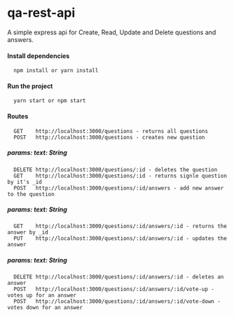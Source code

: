 # qa-rest-api
A simple express api for Create, Read, Update and Delete questions and answers.

#### Install dependencies
```
  npm install or yarn install
```

#### Run the project
```
  yarn start or npm start
```

#### Routes
```
  GET    http://localhost:3000/questions - returns all questions
  POST   http://localhost:3000/questions - creates new question
```
##### params: text: String

```
  DELETE http://localhost:3000/questions/:id - deletes the question
  GET    http://localhost:3000/questions/:id - returns signle question by it's _id
  POST   http://localhost:3000/questions/:id/answers - add new answer to the question
```
##### params: text: String

```
  GET    http://localhost:3000/questions/:id/answers/:id - returns the answer by _id
  PUT    http://localhost:3000/questions/:id/answers/:id - updates the answer
```
##### params: text: String

```
  DELETE http://localhost:3000/questions/:id/answers/:id - deletes an answer
  POST   http://localhost:3000/questions/:id/answers/:id/vote-up - votes up for an answer
  POST   http://localhost:3000/questions/:id/answers/:id/vote-down - votes down for an answer
```
